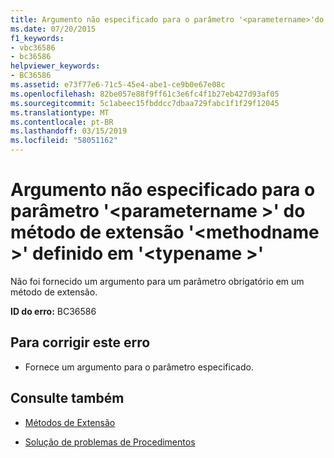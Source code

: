 ```yaml
---
title: Argumento não especificado para o parâmetro '<parametername>'do método de extensão '<methodname>'definido em'<typename>'
ms.date: 07/20/2015
f1_keywords:
- vbc36586
- bc36586
helpviewer_keywords:
- BC36586
ms.assetid: e73f77e6-71c5-45e4-abe1-ce9b0e67e08c
ms.openlocfilehash: 82be057e88f9ff61c3e6fc4f1b27eb427d93af05
ms.sourcegitcommit: 5c1abeec15fbddcc7dbaa729fabc1f1f29f12045
ms.translationtype: MT
ms.contentlocale: pt-BR
ms.lasthandoff: 03/15/2019
ms.locfileid: "58051162"
---
```

# <a name="argument-not-specified-for-parameter-parametername-of-extension-method-methodname-defined-in-typename"></a>Argumento não especificado para o parâmetro '\<parametername >' do método de extensão '\<methodname >' definido em '\<typename >'
Não foi fornecido um argumento para um parâmetro obrigatório em um método de extensão.  
  
 **ID do erro:** BC36586  
  
## <a name="to-correct-this-error"></a>Para corrigir este erro  
  
-   Fornece um argumento para o parâmetro especificado.  
  
## <a name="see-also"></a>Consulte também

- [Métodos de Extensão](../../visual-basic/programming-guide/language-features/procedures/extension-methods.md)

- [Solução de problemas de Procedimentos](../../visual-basic/programming-guide/language-features/procedures/troubleshooting-procedures.md)
